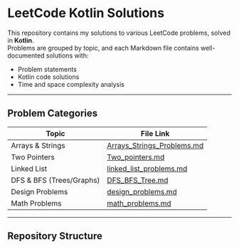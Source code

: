# LeetCode Kotlin Solutions

This repository contains my solutions to various LeetCode problems, solved in **Kotlin**.  
Problems are grouped by topic, and each Markdown file contains well-documented solutions with:
- Problem statements
- Kotlin code solutions
- Time and space complexity analysis

---

## **Problem Categories**

| Topic                | File Link |
|----------------------|-----------|
| Arrays & Strings     | [Arrays_Strings_Problems.md](Arrays_Strings_Problems.md) |
| Two Pointers         | [Two_pointers.md](Two_pointers.md) |
| Linked List          | [linked_list_problems.md](linked_list_problems.md) |
| DFS & BFS (Trees/Graphs) | [DFS_BFS_Tree.md](DFS_BFS_Tree.md) |
| Design Problems      | [design_problems.md](design_problems.md) |
| Math Problems        | [math_problems.md](math_problems.md) |

---

## **Repository Structure**

